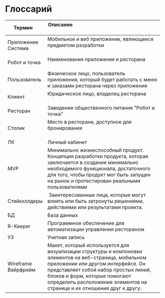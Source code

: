 # Глоссарий

| Термин                  | Описание                                                                                                                                                                                                                                                                                         |
|-------------------------|--------------------------------------------------------------------------------------------------------------------------------------------------------------------------------------------------------------------------------------------------------------------------------------------------|
| Приложение<br/>Система  | Мобильное и веб приложение, являющееся предметом разработки                                                                                                                                                                                                                                      |
| Робот и точка           | Наименование приложения и ресторана                                                                                                                                                                                                                                                              |                                                                                                           |
| Пользователь            | Физическое лицо, пользователь приложения, который будет работать с меню и заказами ресторана через приложение                                                                                                                                                                                      |
| Клиент                  | Юридическое лицо, владелец ресторана                                                                                                                                                                                                                                                             |
| Ресторан                | Заведение общественного питания "Робот и точка"                                                                                                                                                                                                                                                           |
| Столик                  | Место в ресторане, доступное для бронирования                                                                                                                                                                                                                                                    |
| ЛК                      | Личный кабинет                                                                                                                                                                                                                                                                                   |
| MVP                     | Минимально жизнеспособный продукт. Концепция разработки продукта, которая заключается в создании минимально необходимого функционала, достаточного для того, чтобы продукт мог быть запущен на рынок и протестирован реальными пользователями                                                    |
| Стейкхолдеры            |  Заинтересованные лица, которые могут влиять или быть затронуты решениями, действиями или результатами  проекта.                                                                                                                                                                                 |
| БД                      | База данных                                                                                                                                                                                                                                                                                      |
| R-Keeper                | Программное обеспечение для автоматизации управления рестораном                                                                                                                                                                                                                                  |
| УЗ                      | Учетная запись                                                                                                                                                                                                                                                                                   |
| Wireframe<br/>Вайрфрейм | Макет, который используется для визуализации структуры и компоновки элементов на веб-странице, мобильном приложении или другом интерфейсе. Он представляет собой набор простых линий, блоков и форм, которые помогают определить расположение элементов на странице и их отношения друг к другу. |
